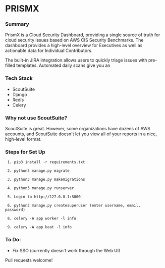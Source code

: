 # PRISMX

### Summary
PrismX is a Cloud Security Dashboard, providing a single source of truth for cloud security issues based on AWS CIS Security Benchmarks. The dashboard provides a high-level overview for Executives as well as actionable data for Individual Contributors. 

The built-in JIRA integration allows users to quickly triage issues with pre-filled templates. Automated daily scans give you an 

### Tech Stack
- ScoutSuite
- Django
- Redis
- Celery

### Why not use ScoutSuite?
ScoutSuite is great. However, some organizations have dozens of AWS accounts, and ScoutSuite doesn't let you view all of your reports in a nice, high-level format. 

### Steps for Set Up
``` 
 1. pip3 install -r requirements.txt

 2. python3 manage.py migrate

 3. python3 manage.py makemigrations

 4. python3 manage.py runserver

 5. Login to http://127.0.0.1:8000

 6. python3 manage.py createsuperuser (enter username, email, password)

 8. celery -A app worker -l info

 9. celery -A app beat -l info

```

### To Do:
- Fix SSO (currently doesn't work through the Web UI)

Pull requests welcome!